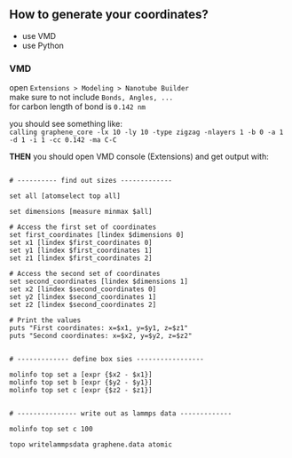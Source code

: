## How to generate your coordinates?

* use VMD
* use Python


### VMD
open `Extensions > Modeling > Nanotube Builder `  
make sure to not include `Bonds, Angles, ...`  
for carbon length of bond is `0.142 nm`


you should see something like:  
 `calling graphene_core -lx 10 -ly 10 -type zigzag -nlayers 1 -b 0 -a 1 -d 1 -i 1 -cc 0.142 -ma C-C`


**THEN** you should open VMD console (Extensions) and get output with:  

```

# ---------- find out sizes -------------

set all [atomselect top all]

set dimensions [measure minmax $all]

# Access the first set of coordinates
set first_coordinates [lindex $dimensions 0]
set x1 [lindex $first_coordinates 0]
set y1 [lindex $first_coordinates 1]
set z1 [lindex $first_coordinates 2]

# Access the second set of coordinates
set second_coordinates [lindex $dimensions 1]
set x2 [lindex $second_coordinates 0]
set y2 [lindex $second_coordinates 1]
set z2 [lindex $second_coordinates 2]

# Print the values
puts "First coordinates: x=$x1, y=$y1, z=$z1"
puts "Second coordinates: x=$x2, y=$y2, z=$z2"


# ------------- define box sies -----------------

molinfo top set a [expr {$x2 - $x1}]
molinfo top set b [expr {$y2 - $y1}]
molinfo top set c [expr {$z2 - $z1}]


# --------------- write out as lammps data -------------

molinfo top set c 100

topo writelammpsdata graphene.data atomic

```


###